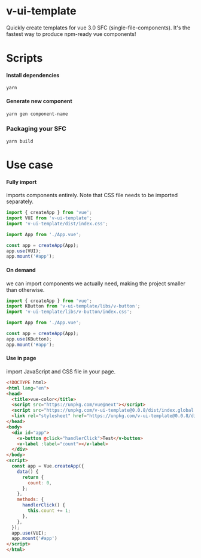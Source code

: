 # v-ui-template

 Quickly create templates for vue 3.0 SFC (single-file-components). It's the fastest way to produce npm-ready vue components!

# Scripts

#### Install dependencies 
```
yarn
```

#### Generate new component

```
yarn gen component-name
```

### Packaging your SFC

```
yarn build
```


# Use case

#### Fully import

imports components entirely. Note that CSS file needs to be imported separately.

```js
import { createApp } from 'vue';
import VUI from 'v-ui-template';
import 'v-ui-template/dist/index.css';

import App from './App.vue';

const app = createApp(App);
app.use(VUI);
app.mount('#app');
```

#### On demand

we can import components we actually need, making the project smaller than otherwise.

```js
import { createApp } from 'vue';
import KButton from 'v-ui-template/libs/v-button';
import 'v-ui-template/libs/v-button/index.css';

import App from './App.vue';

const app = createApp(App);
app.use(KButton);
app.mount('#app');
```

#### Use in page

import JavaScript and CSS file in your page.

```html
<!DOCTYPE html>
<html lang="en">
<head>
  <title>vue-color</title>
  <script src="https://unpkg.com/vue@next"></script>
  <script src="https://unpkg.com/v-ui-template@0.0.8/dist/index.global.min.js"></script>
  <link rel="stylesheet" href="https://unpkg.com/v-ui-template@0.0.8/dist/index.global.min.css">
</head>
<body>
  <div id="app">
    <v-button @click="handlerClick">Test</v-button>
    <v-label :label="count"></v-label>
  </div>
</body>
<script>
  const app = Vue.createApp({
    data() {
      return {
        count: 0,
      };
    },
    methods: {
      handlerClick() {
        this.count += 1;
      },
    },
  });
  app.use(VUI);
  app.mount('#app')
</script>
</html>
```
